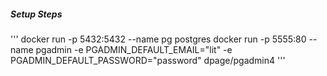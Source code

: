 
##### Setup Steps
'''
docker run -p 5432:5432 --name pg postgres
docker run -p 5555:80 --name pgadmin -e PGADMIN_DEFAULT_EMAIL="lit" -e PGADMIN_DEFAULT_PASSWORD="password" dpage/pgadmin4
'''
